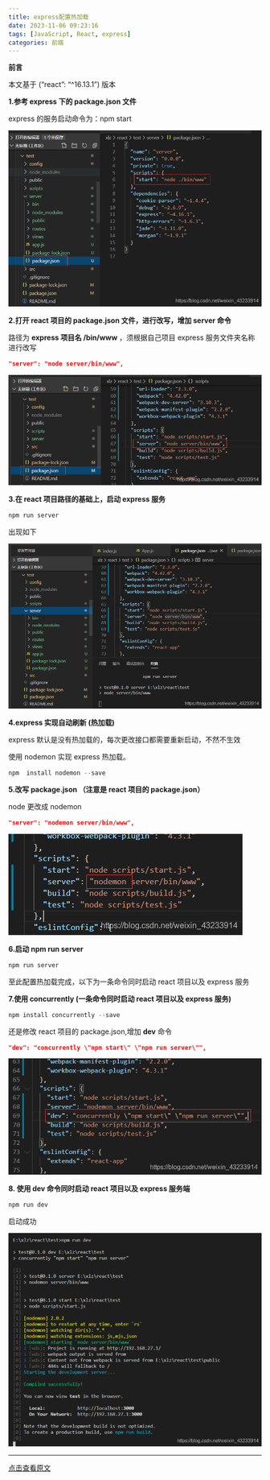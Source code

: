 ```yaml
---
title: express配置热加载
date: 2023-11-06 09:23:16
tags: [JavaScript, React, express]
categories: 前端
---
```


**前言**

本文基于 (“react”: “^16.13.1”) 版本

**1.参考 express 下的 package.json 文件**

express 的服务启动命令为：npm start

![](/images/express1.png)

**2.打开 react 项目的 package.json 文件，进行改写，增加 server 命令**

路径为 **express 项目名 /bin/www** ，须根据自己项目 express 服务文件夹名称进行改写

```json
"server": "node server/bin/www",
```

![](/images/express2.png)

**3.在 react 项目路径的基础上，启动 express 服务**

```javascript
npm run server
```

出现如下

![](/images/express3.png)

**4.express 实现自动刷新 (热加载)**

express 默认是没有热加载的，每次更改接口都需要重新启动，不然不生效

使用 nodemon 实现 express 热加载。

```javascript
npm  install nodemon --save
```

**5.改写 package.json （注意是 react 项目的 package.json）**

node 更改成 nodemon

```json
"server": "nodemon server/bin/www",
```

![](/images/express4.png)

**6.启动 npm run server**

```javascript
npm run server
```

至此配置热加载完成，以下为一条命令同时启动 react 项目以及 express 服务

**7.使用 concurrently (一条命令同时启动 react 项目以及 express 服务)**

```javascript
npm install concurrently --save
```

还是修改 react 项目的 package.json,增加 **dev** 命令

```json
"dev": "concurrently \"npm start\" \"npm run server\"",
```

![](/images/express5.png)

**8. 使用 dev 命令同时启动 react 项目以及 express 服务端**

```javascript
npm run dev
```

启动成功

![](/images/express6.png)

---

[点击查看原文](https://blog.csdn.net/weixin_43233914/article/details/105143620)
